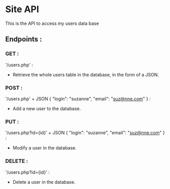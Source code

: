 # Site API
This is the API to access my users data base

## Endpoints :

### GET :

'/users.php' :  
- Retrieve the whole users table in the database, in the form of a JSON.

### POST :

'/users.php' + JSON { "login": "suzanne", "email": "suz@nne.com" } :
- Add a new user to the database.

### PUT :

'/users.php?id={id}' + JSON { "login": "suzanne", "email": "suz@nne.com" } :
- Modify a user in the database.

### DELETE :

'/users.php?id={id}' :
- Delete a user in the database.